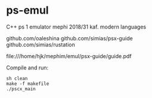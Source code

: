 # ps-emul

C++ ps 1 emulator
mephi 2018/31 kaf.
modern languages

github.com/oaleshina
github.com/simias/psx-guide
github.com/simias/rustation

file:///home/hjk/mephim/emul/psx-guide/guide.pdf


Compile and run:
```
sh clean
make -f makefile
./pscx_main
```

